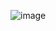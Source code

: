 ![image](https://user-images.githubusercontent.com/76823502/133066106-f772b5bb-4e82-4465-af07-df9bcc2a83fb.png)


